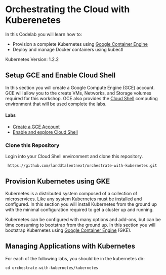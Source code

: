 # Orchestrating the Cloud with Kuberenetes

In this Codelab you will learn how to:

* Provision a complete Kubernetes using [Google Container Engine](https://cloud.google.com/container-engine)
* Deploy and manage Docker containers using kubectl

Kubernetes Version: 1.2.2

## Setup GCE and Enable Cloud Shell 

In this section you will create a Google Compute Engine (GCE) account. GCE will allow you to the create VMs, Networks, and Storage volumes required for this workshop. GCE also provides the [Cloud Shell](https://cloud.google.com/shell/docs) computing environment that will be used complete the labs.

#### Labs

  * [Create a GCE Account](labs/create-gce-account.md)
  * [Enable and explore Cloud Shell](labs/enable-and-explore-cloud-shell.md)

### Clone this Repository

Login into your Cloud Shell environment and clone this repository.

```
 https://github.com/landdtalentnext/orchestrate-with-kubernetes.git
```

## Provision Kubernetes using GKE

Kubernetes is a distributed system composed of a collection of microservices. Like any system Kubernetes must be installed and configured. In this section you will install Kubernetes from the ground up with the minimal configuration required to get a cluster up and running.

Kubernetes can be configured with many options and add-ons, but can be time consuming to bootstrap from the ground up. In this section you will bootstrap Kubernetes using [Google Container Engine](https://cloud.google.com/container-engine) (GKE).

## Managing Applications with Kubernetes

For each of the following labs, you should be in the kubernetes dir:
```
cd orchestrate-with-kubernetes/kubernetes
```

